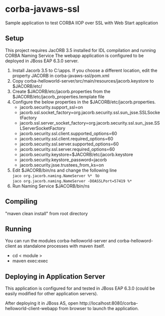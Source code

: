 corba-javaws-ssl
================

Sample application to test CORBA IIOP over SSL with Web Start application

Setup
-----
This project requires JacORB 3.5 installed for IDL compilation and running CORBA Naming Service
The webapp application is configured to be deployed in JBoss EAP 6.3.0 server.

1. Install Jacorb 3.5 to C:\apps. If you choose a different location, edit the property JACORB in corba-javaws-ssl/pom.xml
2. Copy corba-helloworld-server/src/main/resources/jacorb.keystore to $JACORB/etc/
2. Create $JACORB/etc/jacorb.properties from the $JACORB/etc/jacorb_properties.template file
3. Configure the below properties in the $JACORB/etc/jacorb.properties.
   * jacorb.security.support_ssl=on
   * jacorb.ssl.socket_factory=org.jacorb.security.ssl.sun_jsse.SSLSocketFactory
   * jacorb.ssl.server_socket_factory=org.jacorb.security.ssl.sun_jsse.SSLServerSocketFactory
   * jacorb.security.ssl.client.supported_options=60
   * jacorb.security.ssl.client.required_options=60
   * jacorb.security.ssl.server.supported_options=60
   * jacorb.security.ssl.server.required_options=60
   * jacorb.security.keystore=$JACORB/etc/jacorb.keystore
   * jacorb.security.keystore_password=jacorb
   * jacorb.security.jsse.trustees_from_ks=on
4. Edit $JACORB/bin/ns and change the following line  
	`jaco org.jacorb.naming.NameServer %* ` 
	to  
	`jaco org.jacorb.naming.NameServer -DOASSLPort=57419 %*`
5. Run Naming Service $JACORB/bin/ns


Compiling
---------
"maven clean install" from root directory

Running
-------
You can run the modules corba-helloworld-server and corba-helloword-client as standalone processes with maven itself.
* cd < module >
* maven exec:exec

Deploying in Application Server
-------------------------------
This application is configured for and tested in JBoss EAP 6.3.0 (could be easily modified for other application servers).  

After deploying it in JBoss AS, open http://localhost:8080/corba-helloworld-client-webapp from browser to launch the application.
